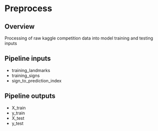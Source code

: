 # Preprocess

## Overview

Processing of raw kaggle competition data into model training and testing inputs

## Pipeline inputs

* training_landmarks
* training_signs
* sign_to_prediction_index

## Pipeline outputs

* X_train
* y_train
* X_test
* y_test

